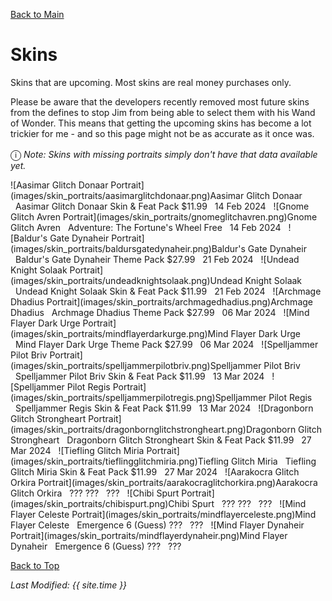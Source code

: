 [Back to Main](index.md)

# Skins

Skins that are upcoming. Most skins are real money purchases only.

Please be aware that the developers recently removed most future skins from the defines to stop Jim from being able to select them with his Wand of Wonder. This means that getting the upcoming skins has become a lot trickier for me - and so this page might not be as accurate as it once was.

<span style="font-size:1.2em;">ⓘ</span> *Note: Skins with missing portraits simply don't have that data available yet.*

<span class="skinTableColumn">
    <span class="skinTableRow">
        <span class="skinTableIcon">
            ![Aasimar Glitch Donaar Portrait](images/skin_portraits/aasimarglitchdonaar.png)Aasimar Glitch Donaar
        </span>
        <span class="skinTableSource">
            <span style="margin-left: 8px;">Aasimar Glitch Donaar Skin & Feat Pack</span>
        </span>
        <span class="skinTableCost">
            <span style="margin-right: 8px;">$11.99</span>
        </span>
        <span class="skinTableDate">
            <span style="margin-right: 8px;">14 Feb 2024</span>
        </span>
    </span>
    <span class="skinTableRow">
        <span class="skinTableIcon">
            ![Gnome Glitch Avren Portrait](images/skin_portraits/gnomeglitchavren.png)Gnome Glitch Avren
        </span>
        <span class="skinTableSource">
            <span style="margin-left: 8px;">Adventure: The Fortune's Wheel</span>
        </span>
        <span class="skinTableCost">
            <span style="margin-right: 8px;">Free</span>
        </span>
        <span class="skinTableDate">
            <span style="margin-right: 8px;">14 Feb 2024</span>
        </span>
    </span>
    <span class="skinTableRow">
        <span class="skinTableIcon">
            ![Baldur's Gate Dynaheir Portrait](images/skin_portraits/baldursgatedynaheir.png)Baldur's Gate Dynaheir
        </span>
        <span class="skinTableSource">
            <span style="margin-left: 8px;">Baldur's Gate Dynaheir Theme Pack</span>
        </span>
        <span class="skinTableCost">
            <span style="margin-right: 8px;">$27.99</span>
        </span>
        <span class="skinTableDate">
            <span style="margin-right: 8px;">21 Feb 2024</span>
        </span>
    </span>
    <span class="skinTableRow">
        <span class="skinTableIcon">
            ![Undead Knight Solaak Portrait](images/skin_portraits/undeadknightsolaak.png)Undead Knight Solaak
        </span>
        <span class="skinTableSource">
            <span style="margin-left: 8px;">Undead Knight Solaak Skin & Feat Pack</span>
        </span>
        <span class="skinTableCost">
            <span style="margin-right: 8px;">$11.99</span>
        </span>
        <span class="skinTableDate">
            <span style="margin-right: 8px;">21 Feb 2024</span>
        </span>
    </span>
    <span class="skinTableRow">
        <span class="skinTableIcon">
            ![Archmage Dhadius Portrait](images/skin_portraits/archmagedhadius.png)Archmage Dhadius
        </span>
        <span class="skinTableSource">
            <span style="margin-left: 8px;">Archmage Dhadius Theme Pack</span>
        </span>
        <span class="skinTableCost">
            <span style="margin-right: 8px;">$27.99</span>
        </span>
        <span class="skinTableDate">
            <span style="margin-right: 8px;">06 Mar 2024</span>
        </span>
    </span>
    <span class="skinTableRow">
        <span class="skinTableIcon">
            ![Mind Flayer Dark Urge Portrait](images/skin_portraits/mindflayerdarkurge.png)Mind Flayer Dark Urge
        </span>
        <span class="skinTableSource">
            <span style="margin-left: 8px;">Mind Flayer Dark Urge Theme Pack</span>
        </span>
        <span class="skinTableCost">
            <span style="margin-right: 8px;">$27.99</span>
        </span>
        <span class="skinTableDate">
            <span style="margin-right: 8px;">06 Mar 2024</span>
        </span>
    </span>
    <span class="skinTableRow">
        <span class="skinTableIcon">
            ![Spelljammer Pilot Briv Portrait](images/skin_portraits/spelljammerpilotbriv.png)Spelljammer Pilot Briv
        </span>
        <span class="skinTableSource">
            <span style="margin-left: 8px;">Spelljammer Pilot Briv Skin & Feat Pack</span>
        </span>
        <span class="skinTableCost">
            <span style="margin-right: 8px;">$11.99</span>
        </span>
        <span class="skinTableDate">
            <span style="margin-right: 8px;">13 Mar 2024</span>
        </span>
    </span>
    <span class="skinTableRow">
        <span class="skinTableIcon">
            ![Spelljammer Pilot Regis Portrait](images/skin_portraits/spelljammerpilotregis.png)Spelljammer Pilot Regis
        </span>
        <span class="skinTableSource">
            <span style="margin-left: 8px;">Spelljammer Regis Skin & Feat Pack</span>
        </span>
        <span class="skinTableCost">
            <span style="margin-right: 8px;">$11.99</span>
        </span>
        <span class="skinTableDate">
            <span style="margin-right: 8px;">13 Mar 2024</span>
        </span>
    </span>
    <span class="skinTableRow">
        <span class="skinTableIcon">
            ![Dragonborn Glitch Strongheart Portrait](images/skin_portraits/dragonbornglitchstrongheart.png)Dragonborn Glitch Strongheart
        </span>
        <span class="skinTableSource">
            <span style="margin-left: 8px;">Dragonborn Glitch Strongheart Skin & Feat Pack</span>
        </span>
        <span class="skinTableCost">
            <span style="margin-right: 8px;">$11.99</span>
        </span>
        <span class="skinTableDate">
            <span style="margin-right: 8px;">27 Mar 2024</span>
        </span>
    </span>
    <span class="skinTableRow">
        <span class="skinTableIcon">
            ![Tiefling Glitch Miria Portrait](images/skin_portraits/tieflingglitchmiria.png)Tiefling Glitch Miria
        </span>
        <span class="skinTableSource">
            <span style="margin-left: 8px;">Tiefling Glitch Miria Skin & Feat Pack</span>
        </span>
        <span class="skinTableCost">
            <span style="margin-right: 8px;">$11.99</span>
        </span>
        <span class="skinTableDate">
            <span style="margin-right: 8px;">27 Mar 2024</span>
        </span>
    </span>
    <span class="skinTableRow">
        <span class="skinTableIcon">
            ![Aarakocra Glitch Orkira Portrait](images/skin_portraits/aarakocraglitchorkira.png)Aarakocra Glitch Orkira
        </span>
        <span class="skinTableSource">
            <span style="margin-left: 8px;">???</span>
        </span>
        <span class="skinTableCost">
            <span style="margin-right: 8px;">???</span>
        </span>
        <span class="skinTableDate">
            <span style="margin-right: 8px;">???</span>
        </span>
    </span>
    <span class="skinTableRow">
        <span class="skinTableIcon">
            ![Chibi Spurt Portrait](images/skin_portraits/chibispurt.png)Chibi Spurt
        </span>
        <span class="skinTableSource">
            <span style="margin-left: 8px;">???</span>
        </span>
        <span class="skinTableCost">
            <span style="margin-right: 8px;">???</span>
        </span>
        <span class="skinTableDate">
            <span style="margin-right: 8px;">???</span>
        </span>
    </span>
    <span class="skinTableRow">
        <span class="skinTableIcon">
            ![Mind Flayer Celeste Portrait](images/skin_portraits/mindflayerceleste.png)Mind Flayer Celeste
        </span>
        <span class="skinTableSource">
            <span style="margin-left: 8px;">Emergence 6 (Guess)</span>
        </span>
        <span class="skinTableCost">
            <span style="margin-right: 8px;">???</span>
        </span>
        <span class="skinTableDate">
            <span style="margin-right: 8px;">???</span>
        </span>
    </span>
    <span class="skinTableRow">
        <span class="skinTableIcon">
            ![Mind Flayer Dynaheir Portrait](images/skin_portraits/mindflayerdynaheir.png)Mind Flayer Dynaheir
        </span>
        <span class="skinTableSource">
            <span style="margin-left: 8px;">Emergence 6 (Guess)</span>
        </span>
        <span class="skinTableCost">
            <span style="margin-right: 8px;">???</span>
        </span>
        <span class="skinTableDate">
            <span style="margin-right: 8px;">???</span>
        </span>
    </span>
</span>

[Back to Top](#top)

*Last Modified: {{ site.time }}*